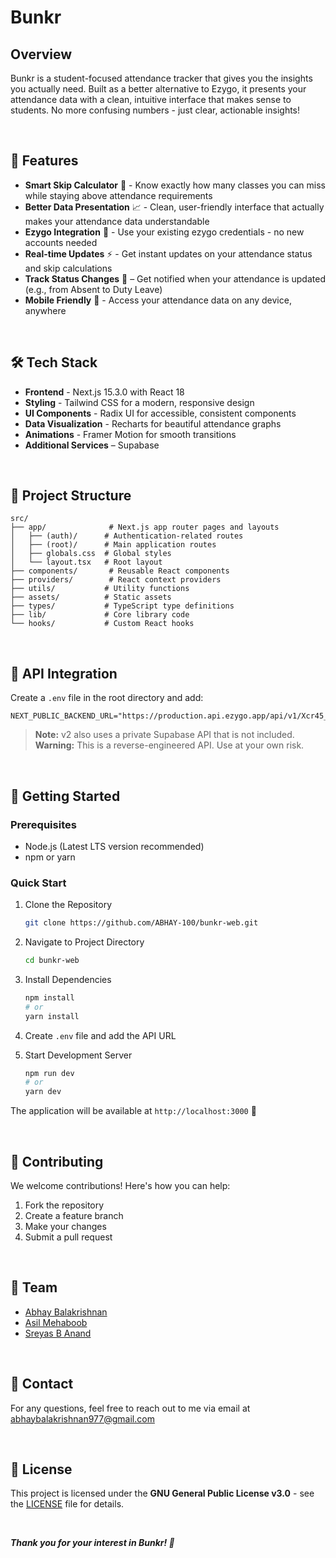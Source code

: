 # Bunkr

## Overview

Bunkr is a student-focused attendance tracker that gives you the insights you actually need. Built as a better alternative to Ezygo, it presents your attendance data with a clean, intuitive interface that makes sense to students. No more confusing numbers - just clear, actionable insights!

<!-- Also available as a Flutter app: [Bunkr Mobile](https://github.com/ABHAY-100/bunkr-app) -->

<br />

## 🎯 Features

- **Smart Skip Calculator** 🧮 - Know exactly how many classes you can miss while staying above attendance requirements
- **Better Data Presentation** 📈 - Clean, user-friendly interface that actually makes your attendance data understandable
- **Ezygo Integration** 🔄 - Use your existing ezygo credentials - no new accounts needed
- **Real-time Updates** ⚡ - Get instant updates on your attendance status and skip calculations
- **Track Status Changes** 📝 – Get notified when your attendance is updated (e.g., from Absent to Duty Leave)
- **Mobile Friendly** 📱 - Access your attendance data on any device, anywhere

<br />

## 🛠️ Tech Stack

- **Frontend** - Next.js 15.3.0 with React 18
- **Styling** - Tailwind CSS for a modern, responsive design
- **UI Components** - Radix UI for accessible, consistent components
- **Data Visualization** - Recharts for beautiful attendance graphs
- **Animations** - Framer Motion for smooth transitions
- **Additional Services** – Supabase

<br />

## 📁 Project Structure

```
src/
├── app/              # Next.js app router pages and layouts
│   ├── (auth)/      # Authentication-related routes
│   ├── (root)/      # Main application routes
│   ├── globals.css  # Global styles
│   └── layout.tsx   # Root layout
├── components/       # Reusable React components
├── providers/        # React context providers
├── utils/           # Utility functions
├── assets/          # Static assets
├── types/           # TypeScript type definitions
├── lib/             # Core library code
└── hooks/           # Custom React hooks
```

<br />

## 🔌 API Integration

Create a `.env` file in the root directory and add:
```
NEXT_PUBLIC_BACKEND_URL="https://production.api.ezygo.app/api/v1/Xcr45_salt"
```
> **Note:** v2 also uses a private Supabase API that is not included. <br />
> **Warning:** This is a reverse-engineered API. Use at your own risk.

<br />

## 🚀 Getting Started

### Prerequisites

- Node.js (Latest LTS version recommended)
- npm or yarn

### Quick Start

1. Clone the Repository
   ```bash
   git clone https://github.com/ABHAY-100/bunkr-web.git
   ```

2. Navigate to Project Directory
   ```bash
   cd bunkr-web
   ```

3. Install Dependencies
   ```bash
   npm install
   # or
   yarn install
   ```

4. Create `.env` file and add the API URL

5. Start Development Server
   ```bash
   npm run dev
   # or
   yarn dev
   ```

The application will be available at `http://localhost:3000` 🎉

<br />

## 🤝 Contributing

We welcome contributions! Here's how you can help:

1. Fork the repository
2. Create a feature branch
3. Make your changes
4. Submit a pull request

<br />

## 👥 Team

- [Abhay Balakrishnan](https://github.com/ABHAY-100)
- [Asil Mehaboob](https://github.com/AsilMehaboob)
- [Sreyas B Anand](https://github.com/sreyas-b-anand)

<br />

## 📧 Contact

For any questions, feel free to reach out to me via email at [abhaybalakrishnan977@gmail.com](mailto:abhaybalakrishnan977@gmail.com)

<br />

## 📄 License

This project is licensed under the **GNU General Public License v3.0** - see the [LICENSE](LICENSE) file for details.

<br />

***Thank you for your interest in Bunkr! 🤝***
